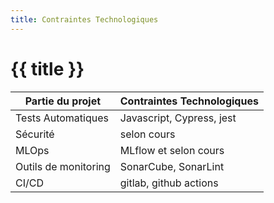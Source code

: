```yaml
---
title: Contraintes Technologiques
---
```


# {{ title }}

| Partie du projet     | Contraintes Technologiques |
| -------------------- | -------------------------- |
| Tests Automatiques   | Javascript, Cypress, jest  |
| Sécurité             | selon cours                |
| MLOps                | MLflow et selon cours      |
| Outils de monitoring | SonarCube, SonarLint       |
| CI/CD                | gitlab, github actions     |